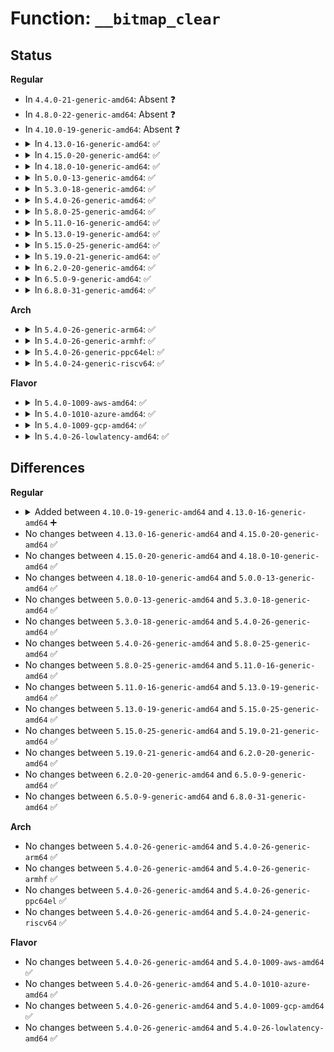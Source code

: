# Function: <code>__bitmap_clear</code>

## Status
<b>Regular</b>
<ul>
<li>
In <code>4.4.0-21-generic-amd64</code>: Absent ❓
</li>
<li>
In <code>4.8.0-22-generic-amd64</code>: Absent ❓
</li>
<li>
In <code>4.10.0-19-generic-amd64</code>: Absent ❓
</li>
<li>
<details>
<summary>In <code>4.13.0-16-generic-amd64</code>: ✅</summary>

```c
void __bitmap_clear(long unsigned int * map, unsigned int start, int len)
```

```json
{
  "name": "__bitmap_clear",
  "collision_type": "Unique Global",
  "inline_type": "No",
  "funcs": [
    {
      "addr": 18446744071583441792,
      "name": "__bitmap_clear",
      "external": true,
      "loc": "lib/bitmap.c:275",
      "file": "lib/bitmap.c",
      "inline": "seen, unknown",
      "caller_inline": [],
      "caller_func": [
        "arch/x86/kernel/ioport.c:sys_ioperm",
        "arch/x86/kernel/amd_gart_64.c:gart_unmap_page",
        "arch/x86/kernel/pci-calgary_64.c:iommu_free",
        "kernel/irq/irqdesc.c:__irq_alloc_descs",
        "mm/percpu.c:pcpu_balance_workfn",
        "mm/cma.c:cma_clear_bitmap",
        "lib/iommu-common.c:iommu_tbl_range_free",
        "drivers/pwm/core.c:pwmchip_remove",
        "drivers/base/regmap/regcache-rbtree.c:regcache_rbtree_drop",
        "drivers/block/xen-blkfront.c:xlbd_release_minors",
        "drivers/usb/dwc2/hcd_queue.c:pmap_unschedule"
      ]
    }
  ],
  "symbols": [
    {
      "addr": 18446744071583441792,
      "name": "__bitmap_clear",
      "section": ".text",
      "bind": "STB_GLOBAL",
      "size": 120
    }
  ]
}
```
</details>
</li>
<li>
<details>
<summary>In <code>4.15.0-20-generic-amd64</code>: ✅</summary>

```c
void __bitmap_clear(long unsigned int * map, unsigned int start, int len)
```

```json
{
  "name": "__bitmap_clear",
  "collision_type": "Unique Global",
  "inline_type": "No",
  "funcs": [
    {
      "addr": 18446744071583621728,
      "name": "__bitmap_clear",
      "external": true,
      "loc": "lib/bitmap.c:277",
      "file": "lib/bitmap.c",
      "inline": "seen, unknown",
      "caller_inline": [],
      "caller_func": [
        "arch/x86/kernel/ioport.c:sys_ioperm",
        "arch/x86/kernel/amd_gart_64.c:gart_unmap_page",
        "arch/x86/kernel/pci-calgary_64.c:iommu_free",
        "mm/percpu.c:pcpu_balance_workfn",
        "mm/percpu.c:pcpu_free_area",
        "mm/percpu.c:pcpu_alloc_area",
        "mm/cma.c:cma_clear_bitmap",
        "lib/iommu-common.c:iommu_tbl_range_free",
        "drivers/pwm/core.c:pwmchip_remove",
        "drivers/base/regmap/regcache-rbtree.c:regcache_rbtree_drop",
        "drivers/block/xen-blkfront.c:xlbd_release_minors",
        "drivers/usb/dwc2/hcd_queue.c:pmap_unschedule"
      ]
    }
  ],
  "symbols": [
    {
      "addr": 18446744071583621728,
      "name": "__bitmap_clear",
      "section": ".text",
      "bind": "STB_GLOBAL",
      "size": 120
    }
  ]
}
```
</details>
</li>
<li>
<details>
<summary>In <code>4.18.0-10-generic-amd64</code>: ✅</summary>

```c
void __bitmap_clear(long unsigned int * map, unsigned int start, int len)
```

```json
{
  "name": "__bitmap_clear",
  "collision_type": "Unique Global",
  "inline_type": "No",
  "funcs": [
    {
      "addr": 18446744071583838064,
      "name": "__bitmap_clear",
      "external": true,
      "loc": "lib/bitmap.c:274",
      "file": "lib/bitmap.c",
      "inline": "seen, unknown",
      "caller_inline": [],
      "caller_func": [
        "arch/x86/kernel/ioport.c:ksys_ioperm",
        "arch/x86/kernel/amd_gart_64.c:gart_unmap_page",
        "arch/x86/kernel/pci-calgary_64.c:iommu_free",
        "mm/percpu.c:pcpu_balance_workfn",
        "mm/percpu.c:pcpu_free_area",
        "mm/percpu.c:pcpu_alloc_area",
        "mm/cma.c:cma_clear_bitmap",
        "drivers/pwm/core.c:pwmchip_remove",
        "drivers/base/regmap/regcache-rbtree.c:regcache_rbtree_drop",
        "drivers/block/xen-blkfront.c:xlbd_release_minors",
        "drivers/usb/dwc2/hcd_queue.c:pmap_unschedule"
      ]
    }
  ],
  "symbols": [
    {
      "addr": 18446744071583838064,
      "name": "__bitmap_clear",
      "section": ".text",
      "bind": "STB_GLOBAL",
      "size": 118
    }
  ]
}
```
</details>
</li>
<li>
<details>
<summary>In <code>5.0.0-13-generic-amd64</code>: ✅</summary>

```c
void __bitmap_clear(long unsigned int * map, unsigned int start, int len)
```

```json
{
  "name": "__bitmap_clear",
  "collision_type": "Unique Global",
  "inline_type": "No",
  "funcs": [
    {
      "addr": 18446744071583921696,
      "name": "__bitmap_clear",
      "external": true,
      "loc": "lib/bitmap.c:271",
      "file": "lib/bitmap.c",
      "inline": "seen, unknown",
      "caller_inline": [],
      "caller_func": [
        "arch/x86/kernel/ioport.c:ksys_ioperm",
        "arch/x86/kernel/amd_gart_64.c:gart_unmap_page",
        "arch/x86/kernel/pci-calgary_64.c:iommu_free",
        "mm/percpu.c:pcpu_balance_workfn",
        "mm/percpu.c:pcpu_free_area",
        "mm/percpu.c:pcpu_alloc_area",
        "mm/cma.c:cma_clear_bitmap",
        "drivers/pwm/core.c:pwmchip_remove",
        "drivers/base/regmap/regcache-rbtree.c:regcache_rbtree_drop",
        "drivers/block/xen-blkfront.c:xlbd_release_minors",
        "drivers/usb/dwc2/hcd_queue.c:pmap_unschedule",
        "lib/xarray.c:xas_store"
      ]
    }
  ],
  "symbols": [
    {
      "addr": 18446744071583921696,
      "name": "__bitmap_clear",
      "section": ".text",
      "bind": "STB_GLOBAL",
      "size": 118
    }
  ]
}
```
</details>
</li>
<li>
<details>
<summary>In <code>5.3.0-18-generic-amd64</code>: ✅</summary>

```c
void __bitmap_clear(long unsigned int * map, unsigned int start, int len)
```

```json
{
  "name": "__bitmap_clear",
  "collision_type": "Unique Global",
  "inline_type": "No",
  "funcs": [
    {
      "addr": 18446744071584101488,
      "name": "__bitmap_clear",
      "external": true,
      "loc": "lib/bitmap.c:271",
      "file": "lib/bitmap.c",
      "inline": "seen, unknown",
      "caller_inline": [],
      "caller_func": [
        "arch/x86/kernel/ioport.c:ksys_ioperm",
        "arch/x86/kernel/amd_gart_64.c:gart_unmap_page",
        "arch/x86/kernel/pci-calgary_64.c:iommu_free",
        "mm/percpu.c:pcpu_balance_workfn",
        "mm/percpu.c:pcpu_free_area",
        "mm/percpu.c:pcpu_alloc_area",
        "mm/cma.c:cma_clear_bitmap",
        "drivers/pwm/core.c:pwmchip_remove",
        "drivers/acpi/hmat/hmat.c:hmat_register_target_initiators",
        "drivers/base/regmap/regcache-rbtree.c:regcache_rbtree_drop",
        "drivers/block/xen-blkfront.c:xlbd_release_minors",
        "drivers/usb/dwc2/hcd_queue.c:pmap_unschedule",
        "lib/xarray.c:xas_store"
      ]
    }
  ],
  "symbols": [
    {
      "addr": 18446744071584101488,
      "name": "__bitmap_clear",
      "section": ".text",
      "bind": "STB_GLOBAL",
      "size": 111
    }
  ]
}
```
</details>
</li>
<li>
<details>
<summary>In <code>5.4.0-26-generic-amd64</code>: ✅</summary>

```c
void __bitmap_clear(long unsigned int * map, unsigned int start, int len)
```

```json
{
  "name": "__bitmap_clear",
  "collision_type": "Unique Global",
  "inline_type": "No",
  "funcs": [
    {
      "addr": 18446744071584224272,
      "name": "__bitmap_clear",
      "external": true,
      "loc": "lib/bitmap.c:291",
      "file": "lib/bitmap.c",
      "inline": "seen, unknown",
      "caller_inline": [],
      "caller_func": [
        "arch/x86/kernel/ioport.c:ksys_ioperm",
        "arch/x86/kernel/amd_gart_64.c:gart_unmap_page",
        "arch/x86/kernel/pci-calgary_64.c:iommu_free",
        "mm/percpu.c:pcpu_balance_workfn",
        "mm/percpu.c:pcpu_free_area",
        "mm/percpu.c:pcpu_alloc_area",
        "mm/cma.c:cma_clear_bitmap",
        "drivers/pwm/core.c:pwmchip_remove",
        "drivers/acpi/hmat/hmat.c:hmat_register_target_initiators",
        "drivers/base/regmap/regcache-rbtree.c:regcache_rbtree_drop",
        "drivers/block/xen-blkfront.c:xlbd_release_minors",
        "drivers/usb/dwc2/hcd_queue.c:pmap_unschedule",
        "lib/xarray.c:xas_store"
      ]
    }
  ],
  "symbols": [
    {
      "addr": 18446744071584224272,
      "name": "__bitmap_clear",
      "section": ".text",
      "bind": "STB_GLOBAL",
      "size": 111
    }
  ]
}
```
</details>
</li>
<li>
<details>
<summary>In <code>5.8.0-25-generic-amd64</code>: ✅</summary>

```c
void __bitmap_clear(long unsigned int * map, unsigned int start, int len)
```

```json
{
  "name": "__bitmap_clear",
  "collision_type": "Unique Global",
  "inline_type": "No",
  "funcs": [
    {
      "addr": 18446744071584630336,
      "name": "__bitmap_clear",
      "external": true,
      "loc": "lib/bitmap.c:370",
      "file": "lib/bitmap.c",
      "inline": "seen, unknown",
      "caller_inline": [],
      "caller_func": [
        "arch/x86/kernel/ioport.c:ksys_ioperm",
        "arch/x86/kernel/cpu/resctrl/rdtgroup.c:__init_one_rdt_domain",
        "arch/x86/kernel/amd_gart_64.c:gart_unmap_page",
        "mm/percpu.c:pcpu_balance_workfn",
        "mm/percpu.c:pcpu_free_area",
        "mm/percpu.c:pcpu_alloc_area",
        "lib/bitmap.c:bitmap_parse",
        "lib/xarray.c:xas_store",
        "drivers/pwm/core.c:free_pwms",
        "drivers/acpi/numa/hmat.c:hmat_register_target_initiators",
        "drivers/base/regmap/regcache-rbtree.c:regcache_rbtree_drop",
        "drivers/block/xen-blkfront.c:xlbd_release_minors",
        "drivers/vfio/vfio_iommu_type1.c:vfio_iova_dirty_bitmap",
        "drivers/usb/dwc2/hcd_queue.c:pmap_unschedule",
        "net/ethtool/bitset.c:ethnl_parse_bitset",
        "net/ethtool/bitset.c:ethnl_parse_bitset"
      ]
    }
  ],
  "symbols": [
    {
      "addr": 18446744071584630336,
      "name": "__bitmap_clear",
      "section": ".text",
      "bind": "STB_GLOBAL",
      "size": 120
    }
  ]
}
```
</details>
</li>
<li>
<details>
<summary>In <code>5.11.0-16-generic-amd64</code>: ✅</summary>

```c
void __bitmap_clear(long unsigned int * map, unsigned int start, int len)
```

```json
{
  "name": "__bitmap_clear",
  "collision_type": "Unique Global",
  "inline_type": "No",
  "funcs": [
    {
      "addr": 18446744071584749392,
      "name": "__bitmap_clear",
      "external": true,
      "loc": "lib/bitmap.c:370",
      "file": "lib/bitmap.c",
      "inline": "seen, unknown",
      "caller_inline": [],
      "caller_func": [
        "arch/x86/kernel/ioport.c:ksys_ioperm",
        "arch/x86/kernel/cpu/resctrl/rdtgroup.c:__init_one_rdt_domain",
        "arch/x86/kernel/amd_gart_64.c:gart_unmap_page",
        "mm/percpu.c:__pcpu_balance_workfn",
        "mm/percpu.c:pcpu_free_area",
        "mm/percpu.c:pcpu_alloc_area",
        "lib/bitmap.c:bitmap_parse",
        "lib/xarray.c:xas_store",
        "drivers/pwm/core.c:free_pwms",
        "drivers/acpi/numa/hmat.c:hmat_register_target_initiators",
        "drivers/acpi/numa/hmat.c:hmat_register_target_initiators",
        "drivers/base/regmap/regcache-rbtree.c:regcache_rbtree_drop",
        "drivers/block/xen-blkfront.c:xlbd_release_minors",
        "drivers/vfio/vfio_iommu_type1.c:vfio_iova_dirty_bitmap",
        "drivers/usb/dwc2/hcd_queue.c:pmap_unschedule",
        "net/ethtool/bitset.c:ethnl_parse_bitset",
        "net/ethtool/bitset.c:ethnl_parse_bitset"
      ]
    }
  ],
  "symbols": [
    {
      "addr": 18446744071584749392,
      "name": "__bitmap_clear",
      "section": ".text",
      "bind": "STB_GLOBAL",
      "size": 120
    }
  ]
}
```
</details>
</li>
<li>
<details>
<summary>In <code>5.13.0-19-generic-amd64</code>: ✅</summary>

```c
void __bitmap_clear(long unsigned int * map, unsigned int start, int len)
```

```json
{
  "name": "__bitmap_clear",
  "collision_type": "Unique Global",
  "inline_type": "No",
  "funcs": [
    {
      "addr": 18446744071584777728,
      "name": "__bitmap_clear",
      "external": true,
      "loc": "lib/bitmap.c:372",
      "file": "lib/bitmap.c",
      "inline": "seen, unknown",
      "caller_inline": [],
      "caller_func": [
        "arch/x86/kernel/ioport.c:ksys_ioperm",
        "arch/x86/kernel/cpu/resctrl/rdtgroup.c:__init_one_rdt_domain",
        "arch/x86/kernel/amd_gart_64.c:gart_unmap_page",
        "mm/percpu.c:__pcpu_balance_workfn",
        "mm/percpu.c:pcpu_free_area",
        "mm/percpu.c:pcpu_alloc_area",
        "lib/bitmap.c:bitmap_parse",
        "lib/xarray.c:xas_store",
        "drivers/pwm/core.c:pwmchip_remove",
        "drivers/acpi/numa/hmat.c:hmat_register_target_initiators",
        "drivers/acpi/numa/hmat.c:hmat_register_target_initiators",
        "drivers/base/regmap/regcache-rbtree.c:regcache_rbtree_drop",
        "drivers/block/xen-blkfront.c:xlbd_release_minors",
        "drivers/vfio/vfio_iommu_type1.c:vfio_iova_dirty_bitmap",
        "drivers/usb/dwc2/hcd_queue.c:pmap_unschedule",
        "net/ethtool/bitset.c:ethnl_parse_bitset",
        "net/ethtool/bitset.c:ethnl_parse_bitset"
      ]
    }
  ],
  "symbols": [
    {
      "addr": 18446744071584777728,
      "name": "__bitmap_clear",
      "section": ".text",
      "bind": "STB_GLOBAL",
      "size": 120
    }
  ]
}
```
</details>
</li>
<li>
<details>
<summary>In <code>5.15.0-25-generic-amd64</code>: ✅</summary>

```c
void __bitmap_clear(long unsigned int * map, unsigned int start, int len)
```

```json
{
  "name": "__bitmap_clear",
  "collision_type": "Unique Global",
  "inline_type": "No",
  "funcs": [
    {
      "addr": 18446744071585207744,
      "name": "__bitmap_clear",
      "external": true,
      "loc": "lib/bitmap.c:372",
      "file": "lib/bitmap.c",
      "inline": "seen, unknown",
      "caller_inline": [],
      "caller_func": [
        "arch/x86/kernel/ioport.c:ksys_ioperm",
        "arch/x86/kernel/cpu/resctrl/rdtgroup.c:__init_one_rdt_domain",
        "arch/x86/kernel/amd_gart_64.c:gart_unmap_page",
        "mm/percpu.c:pcpu_chunk_depopulated",
        "mm/percpu.c:pcpu_free_area",
        "mm/percpu.c:pcpu_alloc_area",
        "lib/bitmap.c:bitmap_parse",
        "lib/xarray.c:xas_squash_marks",
        "drivers/pwm/core.c:pwmchip_remove",
        "drivers/acpi/numa/hmat.c:hmat_register_target_initiators",
        "drivers/acpi/numa/hmat.c:hmat_register_target_initiators",
        "drivers/base/regmap/regcache-rbtree.c:regcache_rbtree_drop",
        "drivers/block/xen-blkfront.c:xlbd_release_minors",
        "drivers/vfio/vfio_iommu_type1.c:vfio_iova_dirty_bitmap",
        "drivers/usb/dwc2/hcd_queue.c:pmap_unschedule",
        "net/ethtool/bitset.c:ethnl_parse_bitset",
        "net/ethtool/bitset.c:ethnl_parse_bitset"
      ]
    }
  ],
  "symbols": [
    {
      "addr": 18446744071585207744,
      "name": "__bitmap_clear",
      "section": ".text",
      "bind": "STB_GLOBAL",
      "size": 120
    }
  ]
}
```
</details>
</li>
<li>
<details>
<summary>In <code>5.19.0-21-generic-amd64</code>: ✅</summary>

```c
void __bitmap_clear(long unsigned int * map, unsigned int start, int len)
```

```json
{
  "name": "__bitmap_clear",
  "collision_type": "Unique Global",
  "inline_type": "No",
  "funcs": [
    {
      "addr": 18446744071586043648,
      "name": "__bitmap_clear",
      "external": true,
      "loc": "lib/bitmap.c:372",
      "file": "lib/bitmap.c",
      "inline": "seen, unknown",
      "caller_inline": [],
      "caller_func": [
        "arch/x86/kernel/ioport.c:ksys_ioperm",
        "arch/x86/kernel/cpu/resctrl/rdtgroup.c:__init_one_rdt_domain",
        "arch/x86/kernel/amd_gart_64.c:gart_unmap_page",
        "kernel/bpf/core.c:bpf_prog_pack_free",
        "mm/percpu.c:pcpu_chunk_depopulated",
        "mm/percpu.c:pcpu_free_area",
        "mm/percpu.c:pcpu_alloc_area",
        "lib/bitmap.c:bitmap_parse",
        "lib/xarray.c:xas_store",
        "drivers/pwm/core.c:pwmchip_remove",
        "drivers/acpi/numa/hmat.c:hmat_register_target_initiators",
        "drivers/acpi/numa/hmat.c:hmat_register_target_initiators",
        "drivers/xen/grant-table.c:get_free_entries_seq",
        "drivers/xen/grant-table.c:get_free_seq",
        "drivers/base/regmap/regcache-rbtree.c:regcache_rbtree_drop",
        "drivers/block/xen-blkfront.c:xlbd_release_minors",
        "drivers/vfio/vfio_iommu_type1.c:vfio_iommu_type1_dirty_pages",
        "drivers/usb/dwc2/hcd_queue.c:pmap_unschedule",
        "net/ethtool/bitset.c:ethnl_parse_bitset",
        "net/ethtool/bitset.c:ethnl_parse_bitset"
      ]
    }
  ],
  "symbols": [
    {
      "addr": 18446744071586043648,
      "name": "__bitmap_clear",
      "section": ".text",
      "bind": "STB_GLOBAL",
      "size": 140
    }
  ]
}
```
</details>
</li>
<li>
<details>
<summary>In <code>6.2.0-20-generic-amd64</code>: ✅</summary>

```c
void __bitmap_clear(long unsigned int * map, unsigned int start, int len)
```

```json
{
  "name": "__bitmap_clear",
  "collision_type": "Unique Global",
  "inline_type": "No",
  "funcs": [
    {
      "addr": 18446744071587026464,
      "name": "__bitmap_clear",
      "external": true,
      "loc": "lib/bitmap.c:383",
      "file": "lib/bitmap.c",
      "inline": "seen, unknown",
      "caller_inline": [],
      "caller_func": [
        "arch/x86/kernel/ioport.c:ksys_ioperm",
        "arch/x86/kernel/amd_gart_64.c:free_iommu",
        "kernel/irq/irqdesc.c:irq_free_descs",
        "kernel/bpf/core.c:bpf_prog_pack_free",
        "mm/percpu.c:pcpu_chunk_depopulated",
        "mm/percpu.c:pcpu_free_area",
        "mm/percpu.c:pcpu_alloc_area",
        "lib/bitmap.c:bitmap_parse",
        "drivers/gpio/gpiolib.c:gpiochip_apply_reserved_ranges",
        "drivers/pwm/core.c:pwmchip_remove",
        "drivers/acpi/numa/hmat.c:hmat_register_target_initiators",
        "drivers/acpi/numa/hmat.c:hmat_register_target_initiators",
        "drivers/xen/grant-table.c:get_free_entries_seq",
        "drivers/xen/grant-table.c:get_free_seq",
        "drivers/base/regmap/regcache-rbtree.c:regcache_rbtree_drop",
        "drivers/block/xen-blkfront.c:xlbd_release_minors",
        "drivers/usb/dwc2/hcd_queue.c:pmap_unschedule",
        "net/ethtool/bitset.c:ethnl_parse_bitset",
        "net/ethtool/bitset.c:ethnl_parse_bitset",
        "lib/xarray.c:xas_squash_marks"
      ]
    }
  ],
  "symbols": [
    {
      "addr": 18446744071587026464,
      "name": "__bitmap_clear",
      "section": ".text",
      "bind": "STB_GLOBAL",
      "size": 140
    }
  ]
}
```
</details>
</li>
<li>
<details>
<summary>In <code>6.5.0-9-generic-amd64</code>: ✅</summary>

```c
void __bitmap_clear(long unsigned int * map, unsigned int start, int len)
```

```json
{
  "name": "__bitmap_clear",
  "collision_type": "Unique Global",
  "inline_type": "No",
  "funcs": [
    {
      "addr": 18446744071587281456,
      "name": "__bitmap_clear",
      "external": true,
      "loc": "lib/bitmap.c:383",
      "file": "lib/bitmap.c",
      "inline": "seen, unknown",
      "caller_inline": [],
      "caller_func": [
        "arch/x86/kernel/ioport.c:ksys_ioperm",
        "arch/x86/kernel/amd_gart_64.c:free_iommu",
        "kernel/bpf/core.c:bpf_prog_pack_free",
        "mm/percpu.c:pcpu_chunk_depopulated",
        "mm/percpu.c:pcpu_free_area",
        "mm/percpu.c:pcpu_alloc_area",
        "mm/vmalloc.c:vb_free",
        "mm/vmalloc.c:vb_free",
        "lib/bitmap.c:bitmap_parse",
        "drivers/gpio/gpiolib.c:gpiochip_apply_reserved_ranges",
        "drivers/pwm/core.c:pwmchip_remove",
        "drivers/acpi/numa/hmat.c:hmat_register_target_initiators",
        "drivers/acpi/numa/hmat.c:hmat_register_target_initiators",
        "drivers/xen/grant-table.c:get_free_entries_seq",
        "drivers/xen/grant-table.c:get_free_seq",
        "drivers/base/regmap/regcache-rbtree.c:regcache_rbtree_drop",
        "drivers/block/xen-blkfront.c:xlbd_release_minors",
        "drivers/usb/dwc2/hcd_queue.c:pmap_unschedule",
        "drivers/firmware/efi/unaccepted_memory.c:accept_memory",
        "net/ethtool/bitset.c:ethnl_parse_bitset",
        "net/ethtool/bitset.c:ethnl_parse_bitset",
        "lib/xarray.c:xas_squash_marks"
      ]
    }
  ],
  "symbols": [
    {
      "addr": 18446744071587281456,
      "name": "__bitmap_clear",
      "section": ".text",
      "bind": "STB_GLOBAL",
      "size": 140
    }
  ]
}
```
</details>
</li>
<li>
<details>
<summary>In <code>6.8.0-31-generic-amd64</code>: ✅</summary>

```c
void __bitmap_clear(long unsigned int * map, unsigned int start, int len)
```

```json
{
  "name": "__bitmap_clear",
  "collision_type": "Unique Global",
  "inline_type": "No",
  "funcs": [
    {
      "addr": 18446744071587570192,
      "name": "__bitmap_clear",
      "external": true,
      "loc": "lib/bitmap.c:372",
      "file": "lib/bitmap.c",
      "inline": "seen, unknown",
      "caller_inline": [],
      "caller_func": [
        "arch/x86/kernel/ioport.c:ksys_ioperm",
        "arch/x86/kernel/amd_gart_64.c:free_iommu",
        "kernel/bpf/core.c:bpf_prog_pack_free",
        "mm/percpu.c:pcpu_chunk_depopulated",
        "mm/percpu.c:pcpu_free_area",
        "mm/percpu.c:pcpu_alloc_area",
        "mm/vmalloc.c:vb_free",
        "mm/vmalloc.c:vb_free",
        "lib/bitmap-str.c:bitmap_parse",
        "drivers/gpio/gpiolib.c:gpiochip_apply_reserved_ranges",
        "drivers/pci/endpoint/pci-epc-mem.c:pci_epc_mem_free_addr",
        "drivers/pci/endpoint/pci-epc-mem.c:pci_epc_mem_alloc_addr",
        "drivers/pci/controller/dwc/pcie-designware-host.c:dw_pcie_irq_domain_free",
        "drivers/acpi/numa/hmat.c:hmat_update_target_attrs",
        "drivers/xen/grant-table.c:get_free_entries_seq",
        "drivers/xen/grant-table.c:get_free_seq",
        "drivers/base/regmap/regcache-rbtree.c:regcache_rbtree_drop",
        "drivers/block/xen-blkfront.c:xlbd_release_minors",
        "drivers/usb/dwc2/hcd_queue.c:pmap_unschedule",
        "drivers/firmware/efi/unaccepted_memory.c:accept_memory",
        "net/ethtool/bitset.c:ethnl_parse_bitset",
        "net/ethtool/bitset.c:ethnl_parse_bitset",
        "lib/xarray.c:xas_squash_marks"
      ]
    }
  ],
  "symbols": [
    {
      "addr": 18446744071587570192,
      "name": "__bitmap_clear",
      "section": ".text",
      "bind": "STB_GLOBAL",
      "size": 140
    }
  ]
}
```
</details>
</li>
</ul>
<b>Arch</b>
<ul>
<li>
<details>
<summary>In <code>5.4.0-26-generic-arm64</code>: ✅</summary>

```c
void __bitmap_clear(long unsigned int * map, unsigned int start, int len)
```

```json
{
  "name": "__bitmap_clear",
  "collision_type": "Unique Global",
  "inline_type": "No",
  "funcs": [
    {
      "addr": 18446603336496098040,
      "name": "__bitmap_clear",
      "external": true,
      "loc": "lib/bitmap.c:291",
      "file": "lib/bitmap.c",
      "inline": "seen, unknown",
      "caller_inline": [],
      "caller_func": [
        "arch/arm64/mm/context.c:check_and_switch_context",
        "mm/percpu.c:pcpu_balance_workfn",
        "mm/percpu.c:pcpu_free_area",
        "mm/percpu.c:pcpu_alloc_area",
        "mm/cma.c:cma_clear_bitmap",
        "drivers/gpio/gpiolib-of.c:of_gpiochip_add",
        "drivers/pwm/core.c:pwmchip_remove",
        "drivers/pci/controller/pci-aardvark.c:advk_msi_irq_domain_free",
        "drivers/pci/controller/pci-xgene-msi.c:xgene_irq_domain_free",
        "drivers/pci/controller/pcie-iproc-msi.c:iproc_msi_irq_domain_free",
        "drivers/acpi/hmat/hmat.c:hmat_register_target_initiators",
        "drivers/base/regmap/regcache-rbtree.c:regcache_rbtree_drop",
        "drivers/block/xen-blkfront.c:xlbd_release_minors",
        "drivers/usb/dwc2/hcd_queue.c:pmap_unschedule",
        "lib/xarray.c:xas_store"
      ]
    }
  ],
  "symbols": [
    {
      "addr": 18446603336496098040,
      "name": "__bitmap_clear",
      "section": ".text",
      "bind": "STB_GLOBAL",
      "size": 128
    }
  ]
}
```
</details>
</li>
<li>
<details>
<summary>In <code>5.4.0-26-generic-armhf</code>: ✅</summary>

```c
void __bitmap_clear(long unsigned int * map, unsigned int start, int len)
```

```json
{
  "name": "__bitmap_clear",
  "collision_type": "Unique Global",
  "inline_type": "No",
  "funcs": [
    {
      "addr": 3229424916,
      "name": "__bitmap_clear",
      "external": true,
      "loc": "lib/bitmap.c:291",
      "file": "lib/bitmap.c",
      "inline": "seen, unknown",
      "caller_inline": [],
      "caller_func": [
        "arch/arm/mm/dma-mapping.c:arm_iommu_unmap_resource",
        "arch/arm/mm/dma-mapping.c:arm_iommu_map_resource",
        "arch/arm/mm/dma-mapping.c:arm_iommu_unmap_page",
        "arch/arm/mm/dma-mapping.c:arm_coherent_iommu_unmap_page",
        "arch/arm/mm/dma-mapping.c:arm_coherent_iommu_map_page",
        "arch/arm/mm/dma-mapping.c:__map_sg_chunk",
        "arch/arm/mm/dma-mapping.c:__iommu_remove_mapping",
        "arch/arm/mm/dma-mapping.c:__iommu_create_mapping",
        "mm/percpu.c:pcpu_balance_workfn",
        "mm/percpu.c:pcpu_free_area",
        "mm/percpu.c:pcpu_alloc_area",
        "mm/cma.c:cma_clear_bitmap",
        "drivers/irqchip/irq-alpine-msi.c:alpine_msix_free_sgi",
        "drivers/irqchip/irq-armada-370-xp.c:armada_370_xp_msi_free",
        "drivers/gpio/gpiolib-of.c:of_gpiochip_add",
        "drivers/pwm/core.c:pwmchip_remove",
        "drivers/base/regmap/regcache-rbtree.c:regcache_rbtree_drop",
        "drivers/usb/dwc2/hcd_queue.c:pmap_unschedule",
        "lib/xarray.c:xas_store"
      ]
    }
  ],
  "symbols": [
    {
      "addr": 3229424916,
      "name": "__bitmap_clear",
      "section": ".text",
      "bind": "STB_GLOBAL",
      "size": 148
    }
  ]
}
```
</details>
</li>
<li>
<details>
<summary>In <code>5.4.0-26-generic-ppc64el</code>: ✅</summary>

```c
void __bitmap_clear(long unsigned int * map, unsigned int start, int len)
```

```json
{
  "name": "__bitmap_clear",
  "collision_type": "Unique Global",
  "inline_type": "No",
  "funcs": [
    {
      "addr": 13835058055290342464,
      "name": "__bitmap_clear",
      "external": true,
      "loc": "lib/bitmap.c:291",
      "file": "lib/bitmap.c",
      "inline": "seen, unknown",
      "caller_inline": [],
      "caller_func": [
        "arch/powerpc/kernel/iommu.c:__iommu_free",
        "arch/powerpc/sysdev/msi_bitmap.c:msi_bitmap_free_hwirqs",
        "arch/powerpc/platforms/powernv/pci-ioda.c:pnv_pci_sriov_enable",
        "arch/powerpc/platforms/powernv/pci-ioda.c:pnv_pci_sriov_disable",
        "mm/percpu.c:pcpu_balance_workfn",
        "mm/percpu.c:pcpu_free_area",
        "mm/percpu.c:pcpu_alloc_area",
        "mm/cma.c:cma_clear_bitmap",
        "drivers/gpio/gpiolib-of.c:of_gpiochip_add",
        "drivers/pwm/core.c:pwmchip_remove",
        "drivers/base/regmap/regcache-rbtree.c:regcache_rbtree_drop",
        "drivers/usb/dwc2/hcd_queue.c:pmap_unschedule",
        "lib/xarray.c:xas_store"
      ]
    }
  ],
  "symbols": [
    {
      "addr": 13835058055290342464,
      "name": "__bitmap_clear",
      "section": ".text",
      "bind": "STB_GLOBAL",
      "size": 176
    }
  ]
}
```
</details>
</li>
<li>
<details>
<summary>In <code>5.4.0-24-generic-riscv64</code>: ✅</summary>

```c
void __bitmap_clear(long unsigned int * map, unsigned int start, int len)
```

```json
{
  "name": "__bitmap_clear",
  "collision_type": "Unique Global",
  "inline_type": "No",
  "funcs": [
    {
      "addr": 18446743936275166246,
      "name": "__bitmap_clear",
      "external": true,
      "loc": "lib/bitmap.c:291",
      "file": "lib/bitmap.c",
      "inline": "seen, unknown",
      "caller_inline": [],
      "caller_func": [
        "mm/percpu.c:pcpu_balance_workfn",
        "mm/percpu.c:pcpu_free_area",
        "mm/percpu.c:pcpu_alloc_area",
        "mm/cma.c:cma_clear_bitmap",
        "drivers/gpio/gpiolib-of.c:of_gpiochip_add",
        "drivers/pwm/core.c:pwmchip_remove",
        "drivers/base/regmap/regcache-rbtree.c:regcache_rbtree_drop",
        "drivers/usb/dwc2/hcd_queue.c:pmap_unschedule",
        "lib/xarray.c:xas_store"
      ]
    }
  ],
  "symbols": [
    {
      "addr": 18446743936275166246,
      "name": "__bitmap_clear",
      "section": ".text",
      "bind": "STB_GLOBAL",
      "size": 122
    }
  ]
}
```
</details>
</li>
</ul>
<b>Flavor</b>
<ul>
<li>
<details>
<summary>In <code>5.4.0-1009-aws-amd64</code>: ✅</summary>

```c
void __bitmap_clear(long unsigned int * map, unsigned int start, int len)
```

```json
{
  "name": "__bitmap_clear",
  "collision_type": "Unique Global",
  "inline_type": "No",
  "funcs": [
    {
      "addr": 18446744071584193008,
      "name": "__bitmap_clear",
      "external": true,
      "loc": "lib/bitmap.c:291",
      "file": "lib/bitmap.c",
      "inline": "seen, unknown",
      "caller_inline": [],
      "caller_func": [
        "arch/x86/kernel/ioport.c:ksys_ioperm",
        "arch/x86/kernel/amd_gart_64.c:gart_unmap_page",
        "arch/x86/kernel/pci-calgary_64.c:iommu_free",
        "mm/percpu.c:pcpu_balance_workfn",
        "mm/percpu.c:pcpu_free_area",
        "mm/percpu.c:pcpu_alloc_area",
        "mm/cma.c:cma_clear_bitmap",
        "drivers/pwm/core.c:pwmchip_remove",
        "drivers/acpi/hmat/hmat.c:hmat_register_target_initiators",
        "drivers/base/regmap/regcache-rbtree.c:regcache_rbtree_drop",
        "drivers/block/xen-blkfront.c:xlbd_release_minors",
        "drivers/usb/dwc2/hcd_queue.c:pmap_unschedule",
        "lib/xarray.c:xas_store"
      ]
    }
  ],
  "symbols": [
    {
      "addr": 18446744071584193008,
      "name": "__bitmap_clear",
      "section": ".text",
      "bind": "STB_GLOBAL",
      "size": 111
    }
  ]
}
```
</details>
</li>
<li>
<details>
<summary>In <code>5.4.0-1010-azure-amd64</code>: ✅</summary>

```c
void __bitmap_clear(long unsigned int * map, unsigned int start, int len)
```

```json
{
  "name": "__bitmap_clear",
  "collision_type": "Unique Global",
  "inline_type": "No",
  "funcs": [
    {
      "addr": 18446744071584128224,
      "name": "__bitmap_clear",
      "external": true,
      "loc": "lib/bitmap.c:291",
      "file": "lib/bitmap.c",
      "inline": "seen, unknown",
      "caller_inline": [],
      "caller_func": [
        "arch/x86/kernel/ioport.c:ksys_ioperm",
        "arch/x86/kernel/amd_gart_64.c:gart_unmap_page",
        "arch/x86/kernel/pci-calgary_64.c:iommu_free",
        "mm/percpu.c:pcpu_balance_workfn",
        "mm/percpu.c:pcpu_free_area",
        "mm/percpu.c:pcpu_alloc_area",
        "mm/cma.c:cma_clear_bitmap",
        "drivers/acpi/hmat/hmat.c:hmat_register_target_initiators",
        "drivers/base/regmap/regcache-rbtree.c:regcache_rbtree_drop",
        "lib/xarray.c:xas_store"
      ]
    }
  ],
  "symbols": [
    {
      "addr": 18446744071584128224,
      "name": "__bitmap_clear",
      "section": ".text",
      "bind": "STB_GLOBAL",
      "size": 111
    }
  ]
}
```
</details>
</li>
<li>
<details>
<summary>In <code>5.4.0-1009-gcp-amd64</code>: ✅</summary>

```c
void __bitmap_clear(long unsigned int * map, unsigned int start, int len)
```

```json
{
  "name": "__bitmap_clear",
  "collision_type": "Unique Global",
  "inline_type": "No",
  "funcs": [
    {
      "addr": 18446744071584176768,
      "name": "__bitmap_clear",
      "external": true,
      "loc": "lib/bitmap.c:291",
      "file": "lib/bitmap.c",
      "inline": "seen, unknown",
      "caller_inline": [],
      "caller_func": [
        "arch/x86/kernel/ioport.c:ksys_ioperm",
        "arch/x86/kernel/amd_gart_64.c:gart_unmap_page",
        "arch/x86/kernel/pci-calgary_64.c:iommu_free",
        "mm/percpu.c:pcpu_balance_workfn",
        "mm/percpu.c:pcpu_free_area",
        "mm/percpu.c:pcpu_alloc_area",
        "mm/cma.c:cma_clear_bitmap",
        "drivers/pwm/core.c:pwmchip_remove",
        "drivers/base/regmap/regcache-rbtree.c:regcache_rbtree_drop",
        "drivers/block/xen-blkfront.c:xlbd_release_minors",
        "drivers/usb/dwc2/hcd_queue.c:pmap_unschedule",
        "lib/xarray.c:xas_store"
      ]
    }
  ],
  "symbols": [
    {
      "addr": 18446744071584176768,
      "name": "__bitmap_clear",
      "section": ".text",
      "bind": "STB_GLOBAL",
      "size": 111
    }
  ]
}
```
</details>
</li>
<li>
<details>
<summary>In <code>5.4.0-26-lowlatency-amd64</code>: ✅</summary>

```c
void __bitmap_clear(long unsigned int * map, unsigned int start, int len)
```

```json
{
  "name": "__bitmap_clear",
  "collision_type": "Unique Global",
  "inline_type": "No",
  "funcs": [
    {
      "addr": 18446744071584281104,
      "name": "__bitmap_clear",
      "external": true,
      "loc": "lib/bitmap.c:291",
      "file": "lib/bitmap.c",
      "inline": "seen, unknown",
      "caller_inline": [],
      "caller_func": [
        "arch/x86/kernel/ioport.c:ksys_ioperm",
        "arch/x86/kernel/amd_gart_64.c:gart_unmap_page",
        "arch/x86/kernel/pci-calgary_64.c:iommu_free",
        "mm/percpu.c:pcpu_balance_workfn",
        "mm/percpu.c:pcpu_free_area",
        "mm/percpu.c:pcpu_alloc_area",
        "mm/cma.c:cma_clear_bitmap",
        "drivers/pwm/core.c:pwmchip_remove",
        "drivers/acpi/hmat/hmat.c:hmat_register_target_initiators",
        "drivers/base/regmap/regcache-rbtree.c:regcache_rbtree_drop",
        "drivers/block/xen-blkfront.c:xlbd_release_minors",
        "drivers/usb/dwc2/hcd_queue.c:pmap_unschedule",
        "lib/xarray.c:xas_store"
      ]
    }
  ],
  "symbols": [
    {
      "addr": 18446744071584281104,
      "name": "__bitmap_clear",
      "section": ".text",
      "bind": "STB_GLOBAL",
      "size": 111
    }
  ]
}
```
</details>
</li>
</ul>

## Differences
<b>Regular</b>
<ul>
<li>
<details>
<summary>Added between <code>4.10.0-19-generic-amd64</code> and <code>4.13.0-16-generic-amd64</code> ➕</summary>

```c
void __bitmap_clear(long unsigned int * map, unsigned int start, int len)
```
</details>
</li>
<li>
No changes between <code>4.13.0-16-generic-amd64</code> and <code>4.15.0-20-generic-amd64</code> ✅
</li>
<li>
No changes between <code>4.15.0-20-generic-amd64</code> and <code>4.18.0-10-generic-amd64</code> ✅
</li>
<li>
No changes between <code>4.18.0-10-generic-amd64</code> and <code>5.0.0-13-generic-amd64</code> ✅
</li>
<li>
No changes between <code>5.0.0-13-generic-amd64</code> and <code>5.3.0-18-generic-amd64</code> ✅
</li>
<li>
No changes between <code>5.3.0-18-generic-amd64</code> and <code>5.4.0-26-generic-amd64</code> ✅
</li>
<li>
No changes between <code>5.4.0-26-generic-amd64</code> and <code>5.8.0-25-generic-amd64</code> ✅
</li>
<li>
No changes between <code>5.8.0-25-generic-amd64</code> and <code>5.11.0-16-generic-amd64</code> ✅
</li>
<li>
No changes between <code>5.11.0-16-generic-amd64</code> and <code>5.13.0-19-generic-amd64</code> ✅
</li>
<li>
No changes between <code>5.13.0-19-generic-amd64</code> and <code>5.15.0-25-generic-amd64</code> ✅
</li>
<li>
No changes between <code>5.15.0-25-generic-amd64</code> and <code>5.19.0-21-generic-amd64</code> ✅
</li>
<li>
No changes between <code>5.19.0-21-generic-amd64</code> and <code>6.2.0-20-generic-amd64</code> ✅
</li>
<li>
No changes between <code>6.2.0-20-generic-amd64</code> and <code>6.5.0-9-generic-amd64</code> ✅
</li>
<li>
No changes between <code>6.5.0-9-generic-amd64</code> and <code>6.8.0-31-generic-amd64</code> ✅
</li>
</ul>
<b>Arch</b>
<ul>
<li>
No changes between <code>5.4.0-26-generic-amd64</code> and <code>5.4.0-26-generic-arm64</code> ✅
</li>
<li>
No changes between <code>5.4.0-26-generic-amd64</code> and <code>5.4.0-26-generic-armhf</code> ✅
</li>
<li>
No changes between <code>5.4.0-26-generic-amd64</code> and <code>5.4.0-26-generic-ppc64el</code> ✅
</li>
<li>
No changes between <code>5.4.0-26-generic-amd64</code> and <code>5.4.0-24-generic-riscv64</code> ✅
</li>
</ul>
<b>Flavor</b>
<ul>
<li>
No changes between <code>5.4.0-26-generic-amd64</code> and <code>5.4.0-1009-aws-amd64</code> ✅
</li>
<li>
No changes between <code>5.4.0-26-generic-amd64</code> and <code>5.4.0-1010-azure-amd64</code> ✅
</li>
<li>
No changes between <code>5.4.0-26-generic-amd64</code> and <code>5.4.0-1009-gcp-amd64</code> ✅
</li>
<li>
No changes between <code>5.4.0-26-generic-amd64</code> and <code>5.4.0-26-lowlatency-amd64</code> ✅
</li>
</ul>
